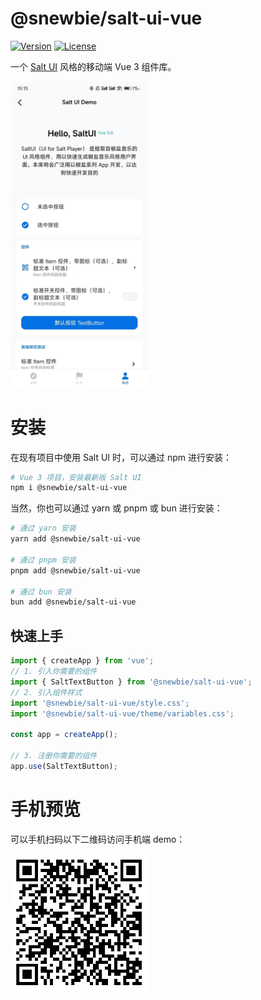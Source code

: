 # @snewbie/salt-ui-vue

<a href="https://www.npmjs.com/package/@snewbie/salt-ui-vue"><img src="https://img.shields.io/npm/v/@snewbie/salt-ui-vue.svg?sanitize=true" alt="Version"></a> <a  href="https://www.npmjs.com/package/@snewbie/salt-ui-vue"><img src="https://img.shields.io/npm/l/@snewbie/salt-ui-vue.svg?sanitize=true" alt="License"></a>

一个 [Salt UI](https://github.com/Moriafly/SaltUI) 风格的移动端 Vue 3 组件库。

<img src="./mobile.jpg" width="220" >

# 安装

在现有项目中使用 Salt UI 时，可以通过 npm 进行安装：

``` bash
# Vue 3 项目，安装最新版 Salt UI
npm i @snewbie/salt-ui-vue
```

当然，你也可以通过 yarn 或 pnpm 或 bun 进行安装：

``` bash
# 通过 yarn 安装
yarn add @snewbie/salt-ui-vue

# 通过 pnpm 安装
pnpm add @snewbie/salt-ui-vue

# 通过 bun 安装
bun add @snewbie/salt-ui-vue
```

## 快速上手

```js
import { createApp } from 'vue';
// 1. 引入你需要的组件
import { SaltTextButton } from '@snewbie/salt-ui-vue';
// 2. 引入组件样式
import '@snewbie/salt-ui-vue/style.css';
import '@snewbie/salt-ui-vue/theme/variables.css';

const app = createApp();

// 3. 注册你需要的组件
app.use(SaltTextButton);
```


# 手机预览

可以手机扫码以下二维码访问手机端 demo：

<img src="./qr-code.png" width="220" height="220" >